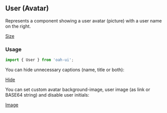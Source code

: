 ## User (Avatar)

Represents a component showing a user avatar (picture) with a user name on the right.

[Size](demo://Size.tsx)

### Usage

```js
import { User } from 'oah-ui';
```

You can hide unnecessary captions (name, title or both):

[Hide](demo://Hide.tsx)

You can set custom avatar background-image, user image (as link or BASE64 string) and disable user initials:

[Image](demo://Image.tsx)
